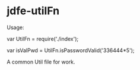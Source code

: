 # jdfe-utilFn

Usage:

var UtilFn = require('./index');

var isValPwd = UtilFn.isPasswordValid('336444*5');

A common Util file for work.
